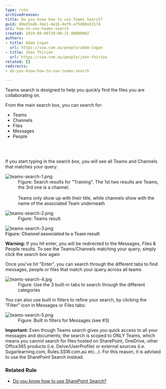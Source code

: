 ```yaml
---
type: rule
archivedreason: 
title: Do you know how to use Teams Search?
guid: 89ed3a4b-34e1-4a1b-8ef9-a75d88a53174
uri: how-to-use-teams-search
created: 2019-09-06T20:08:15.0000000Z
authors:
- title: Adam Cogan
  url: https://ssw.com.au/people/adam-cogan
- title: Jean Thirion
  url: https://ssw.com.au/people/jean-thirion
related: []
redirects:
- do-you-know-how-to-use-teams-search

---
```



<p class="ssw15-rteElement-P">Teams search is designed to help you quickly find the files you are collaborating on.​<br></p><p class="ssw15-rteElement-P">From the main search box, you can search for&#58;</p><ul class="ssw15-rteElement-P"><li>Teams</li><li>Channels</li><li>Files</li><li>Messages</li><li>People​</li></ul>
<br><excerpt class='endintro'></excerpt><br>
<p>If you start typing in the search box, you will see all Teams and Channels that matches your query&#58;<br></p><dl class="image"><dt>
      <img src="/PublishingImages/teams-search-1.png" alt="teams-search-1.png" />
   </dt><dd>Figure&#58; Search results for &quot;Training&quot;. The 1st two results are Teams, the 3rd one is a channel.<br><br>Teams only show up with their title, while channels show with the name of the associated Team underneath</dd></dl><dl class="image"><dt>
      <img src="/PublishingImages/teams-search-2.png" alt="teams-search-2.png" />
   </dt><dd>Figure&#58; Teams result</dd></dl><dl class="image"><dt><img src="/PublishingImages/teams-search-3.png" alt="teams-search-3.png" /></dt><span style="color&#58;#555555;font-weight&#58;bold;">Figure&#58; Channel associated to a Team result</span></dl><p class="ssw15-rteElement-InfoBox"> 
   <b>Warning&#58;</b> If you hit enter, you will be redirected to the Messages, Files &amp; People results. To see the Teams/Channels matching your query, simply click the search box again</p><p></p><p>Once you've hit &quot;Enter&quot;, you can search through the different tabs to find messages, people or files that match your query across all teams</p><dl class="image"><dt>
      <img src="/PublishingImages/teams-search-4.jpg" alt="teams-search-4.jpg" />
   </dt><dd>Figure&#58; Use the 3 built-in tabs to search through the different categories</dd></dl><p>You can also use built in filters to refine your search, by clicking the &quot;Filter&quot;&#160;icon in Messages or Files tabs&#58;&#160;</p><dl class="image"><dt>
      <img src="/PublishingImages/teams-search-5.png" alt="teams-search-5.png" />
   </dt><dd>Figure&#58; Built in filters for Messages (see #3)</dd></dl><p class="ssw15-rteElement-InfoBox"> 
   <b>Important&#58;</b> Even though Teams search gives you quick access to all your messages and documents; the search is scoped to ONLY Teams, which means you cannot search for files hosted on SharePoint, OneDrive, other Office365 products (i.e. Delve/UserProfile) or external sources (i.e. Sugarlearning.com, Rules.SSW.com.au etc...). For this reason, it is advised to use the SharePoint Search instead.</p><h3 class="ssw15-rteElement-H3">Related Rule​<br></h3><p></p><ul><li>
         ​<a href="/_layouts/15/FIXUPREDIRECT.ASPX?WebId=3dfc0e07-e23a-4cbb-aac2-e778b71166a2&amp;TermSetId=07da3ddf-0924-4cd2-a6d4-a4809ae20160&amp;TermId=154cc595-9579-45c9-8e23-79948dd3e084">Do you know how to use SharePoint Search?​</a>​</li></ul><p></p>


